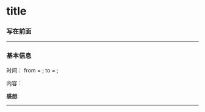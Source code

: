 # title

### 写在前面





---

### 基本信息

时间： from = 	;	to = 	;

内容：	

**感想**:



















---



